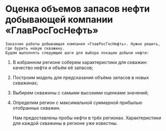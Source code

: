 # Оценка объемов запасов нефти  добывающей компании «ГлавРосГосНефть»
    Заказчик работы добывающая компания «ГлавРосГосНефть». Нужно решить, где бурить новую скважину. 
    Будем выполнять следующие шаги для выбора локации добычи нефти:
1. В избранном регионе соберем характеристики для скважин: качество нефти и объём её запасов;
2. Построим модель для предсказания объёма запасов в новых скважинах;
3. Выбирем скважины с самыми высокими оценками значений;
4. Определим регион с максимальной суммарной прибылью отобранных скважин.
    
    Нам предоставлены пробы нефти в трёх регионах. Характеристики для каждой скважины в регионе уже известны. 
